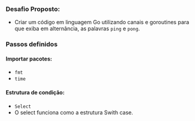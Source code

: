 
### Desafio Proposto:
- Criar um código em linguagem Go utilizando canais e goroutines para que exiba em alternância, as palavras `ping` e `pong`.

### Passos definidos

#### Importar pacotes:
- `fmt`
- `time`

#### Estrutura de condição:
- `Select`
- O select funciona como a estrutura Swith case.